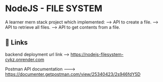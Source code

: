 
# NodeJS - FILE SYSTEM

A learner mern stack project which implemented:
--> API to create a file.
--> API to retrieve all files.
--> API to get contents from a file.





## 🔗 Links

backend deployment url link --> https://nodejs-filesystem-cykz.onrender.com

Postman API documentation ---> https://documenter.getpostman.com/view/25340423/2s946fdY5D



